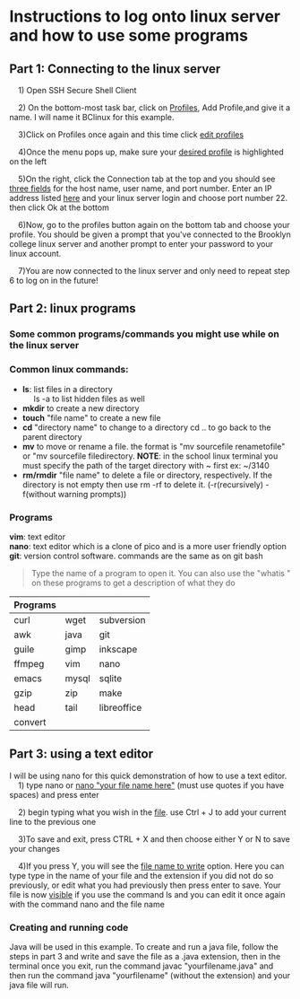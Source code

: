 # Instructions to log onto linux server and how to use some programs
## Part 1: Connecting to the linux server

&nbsp;&nbsp;&nbsp;&nbsp;1) Open SSH Secure Shell Client

&nbsp;&nbsp;&nbsp;&nbsp;2) On the bottom-most task bar, click on [Profiles](./pictures/profiles.png), Add Profile,and give it a name. I will name it BClinux for this example.

&nbsp;&nbsp;&nbsp;&nbsp;3)Click on Profiles once again and this time click [edit profiles](./pictures/edit.png)

&nbsp;&nbsp;&nbsp;&nbsp;4)Once the menu pops up, make sure your [desired profile](./pictures/profilelist.png) is highlighted on the left

&nbsp;&nbsp;&nbsp;&nbsp;5)On the right, click the Connection tab at the top and you should see [three fields](./pictures/fields.png) for the host name, user name, and port number. Enter an IP address listed [here](http://www.sci.brooklyn.cuny.edu/~ziegler/CISC3115/SSH/LINUX_RemoteAccess.pdf) and your linux server login and choose port number 22. then click Ok at the bottom

&nbsp;&nbsp;&nbsp;&nbsp;6)Now, go to the profiles button again on the bottom tab and choose your profile. You should be given a prompt that you've connected to the Brooklyn college linux server and another prompt to enter your password to your linux account.

&nbsp;&nbsp;&nbsp;&nbsp;7)You are now connected to the linux server and only need to repeat step 6 to log on in the future!

## Part 2: linux programs
### Some common programs/commands you might use while on the linux server

### Common linux commands:
* **ls**: list files in a directory\
&nbsp;&nbsp;&nbsp;&nbsp; ls -a to list hidden files as well
* **mkdir** to create a new directory
* **touch** "file name" to create a new file
* **cd** "directory name" to change to a directory cd .. to go back to the parent directory
* **mv** to move or rename a file. the format is "mv sourcefile renametofile" or "mv sourcefile filedirectory. 
**NOTE**: in the school linux terminal you must specify the path of the target directory with ~ first ex: ~/3140
* **rm/rmdir** "file name" to delete a file or directory, respectively. If the directory is not empty then use rm -rf to delete it. (-r(recursively) -f(without warning prompts))

### Programs
**vim**: text editor\
**nano**: text editor which is a clone of pico and is a more user friendly option\
**git**: version control software. commands are the same as on git bash
>Type the name of a program to open it. You can also use the "whatis <filename>" on these programs to get a description of what they do

Programs | <!----> | <!---->
--------- | --------- | ----------
curl	|	wget	|	subversion
awk	|	    java	|	git
guile	|	gimp	|	inkscape
ffmpeg	|	vim	|	    nano
emacs	|	mysql	|	sqlite
gzip	|	zip	|	    make
head 	|	tail	|	libreoffice
convert |

## Part 3: using a text editor

I will be using nano for this quick demonstration of how to use a text editor.\
&nbsp;&nbsp;&nbsp;&nbsp;1) type nano or [nano "your file name here"](./pictures/fileCreation.png) (must use quotes if you have spaces) and press enter

&nbsp;&nbsp;&nbsp;&nbsp;2) begin typing what you wish in the [file](./pictures/sample.png). use Ctrl + J to add your current line to the previous one

&nbsp;&nbsp;&nbsp;&nbsp;3)To save and exit, press CTRL + X and then choose either Y or N to save your changes

&nbsp;&nbsp;&nbsp;&nbsp;4)If you press Y, you will see the [file name to write](./pictures/save.png) option. Here you can type type in the name of your file and the extension if you did not do so previously, or edit what you had previously then press enter to save. Your file is now [visible](./pictures/sampleList.png) if you use the command ls and you can edit it once again with the command nano and the file name

### Creating and running code
Java will be used in this example.
To create and run a java file, follow the steps in part 3 and write and save the file as a .java extension, then in the terminal once you exit, run the command javac "yourfilename.java" and then run the command java "yourfilename" (without the extension) and your java file will run.